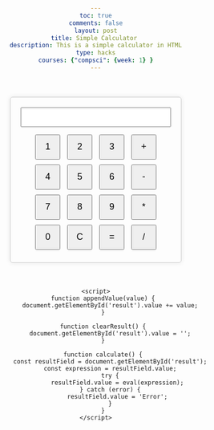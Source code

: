 ```yaml
---
toc: true
comments: false
layout: post
title: Simple Calculator 
description: This is a simple calculator in HTML
type: hacks
courses: {"compsci": {week: 1} }
---
```



<html lang="en">
<head>
<meta charset="UTF-8">
<meta name="viewport" content="width=device-width, initial-scale=1.0">
<title>Simple Calculator</title>
<style>
    body {
        font-family: Arial, sans-serif;
        text-align: center;
        margin: 0;
        padding: 0;
    }
    .calculator {
        width: 300px;
        margin: 50px auto;
        padding: 20px;
        border: 1px solid #ccc;
        border-radius: 5px;
        box-shadow: 0 0 10px rgba(0, 0, 0, 0.1);
    }
    input[type="text"] {
        width: 100%;
        padding: 10px;
        margin-bottom: 10px;
    }
    button {
        width: 50px;
        height: 50px;
        font-size: 18px;
        margin: 5px;
    }
</style>
</head>
<body>
    <div class="calculator">
        <input type="text" id="result" readonly>
        <br>
        <button onclick="appendValue('1')">1</button>
        <button onclick="appendValue('2')">2</button>
        <button onclick="appendValue('3')">3</button>
        <button onclick="appendValue('+')">+</button>
        <br>
        <button onclick="appendValue('4')">4</button>
        <button onclick="appendValue('5')">5</button>
        <button onclick="appendValue('6')">6</button>
        <button onclick="appendValue('-')">-</button>
        <br>
        <button onclick="appendValue('7')">7</button>
        <button onclick="appendValue('8')">8</button>
        <button onclick="appendValue('9')">9</button>
        <button onclick="appendValue('*')">*</button>
        <br>
        <button onclick="appendValue('0')">0</button>
        <button onclick="clearResult()">C</button>
        <button onclick="calculate()">=</button>
        <button onclick="appendValue('/')">/</button>
    </div>

    <script>
        function appendValue(value) {
            document.getElementById('result').value += value;
        }

        function clearResult() {
            document.getElementById('result').value = '';
        }

        function calculate() {
            const resultField = document.getElementById('result');
            const expression = resultField.value;
            try {
                resultField.value = eval(expression);
            } catch (error) {
                resultField.value = 'Error';
            }
        }
    </script>
</body>
</html>